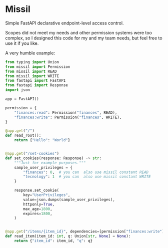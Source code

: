 # Missil

Simple FastAPI declarative endpoint-level access control.

Scopes did not meet my needs and other permission systems were too complex, so
I designed this code for my and my team needs, but feel free to use it if you like.

A very humble example:

```python
from typing import Union
from missil import Permission
from missil import READ
from missil import WRITE
from fastapi import FastAPI
from fastapi import Response
import json

app = FastAPI()

permission = {
    "finances:read": Permission("finances", READ),
    "finances:write": Permission("finances", WRITE),
}

@app.get("/")
def read_root():
    return {"Hello": "World"}


@app.get("/set-cookies")
def set_cookies(response: Response) -> str:
    """Just for example purposes."""
    sample_user_privileges = {
        "finances": 0,  # you can  also use missil constant READ
        "tecnology": 1  # you can  also use missil constant WRITE
    }

    response.set_cookie(
        key="UserPrivileges",
        value=json.dumps(sample_user_privileges),
        httponly=True,
        max_age=1800,
        expires=1800,
    )


@app.get("/items/{item_id}", dependencies=[permission["finances:write"]])
def read_item(item_id: int, q: Union[str, None] = None):
    return {"item_id": item_id, "q": q}
```
